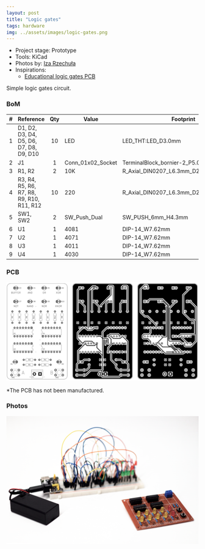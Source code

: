 ```yaml
---
layout: post
title: "Logic gates"
tags: hardware
img: ../assets/images/logic-gates.png
---
```


- Project stage: Prototype
- Tools: KiCad
- Photos by: [Iza Rzechuła](https://www.iza.rzechula.pl/)
- Inspirations:
    - [Educational logic gates PCB](https://www.pcbway.com/project/shareproject/Educational_logic_gates_PCB.html)


Simple logic gates circuit.

### BoM

|#  |Reference                                |Qty|Value            |Footprint                                        |
|---|-----------------------------------------|:-:|-----------------|-------------------------------------------------|
|1  |D1, D2, D3, D4, D5, D6, D7, D8, D9, D10  |10 |LED              |LED_THT:LED_D3.0mm                               |
|2  |J1                                       |1  |Conn_01x02_Socket|TerminalBlock_bornier-2_P5.08mm                  |
|3  |R1, R2                                   |2  |10K              |R_Axial_DIN0207_L6.3mm_D2.5mm_P10.16mm|
|4  |R3, R4, R5, R6, R7, R8, R9, R10, R11, R12|10 |220              |R_Axial_DIN0207_L6.3mm_D2.5mm_P10.16mm|
|5  |SW1, SW2                                 |2  |SW_Push_Dual     |SW_PUSH_6mm_H4.3mm                               |
|6  |U1                                       |1  |4081             |DIP-14_W7.62mm                                   |
|7  |U2                                       |1  |4071             |DIP-14_W7.62mm                                   |
|8  |U3                                       |1  |4011             |DIP-14_W7.62mm                                   |
|9  |U4                                       |1  |4030             |DIP-14_W7.62mm                                   |


### PCB

![logic-gates-pcb.png](../assets/images/logic-gates-pcb.png)

*The PCB has not been manufactured.


### Photos

![logic-gates1.png](../assets/images/logic-gates1.png)
